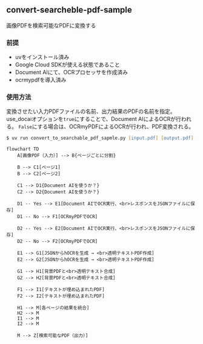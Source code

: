 ## convert-searcheble-pdf-sample
画像PDFを検索可能なPDFに変換する

### 前提
- uvをインストール済み
- Google Cloud SDKが使える状態であること
- Document AIにて、OCRプロセッサを作成済み
- ocrmypdfを導入済み

### 使用方法
変換させたい入力PDFファイルの名前、出力結果のPDFの名前を指定。
use_docaiオプションを`true`にすることで、Document AIによるOCRが行われる。
`False`にする場合は、OCRmyPDFによるOCRが行われ、PDF変換される。

```zsh
$ uv run convert_to_searchable_pdf_sapmle.py [input.pdf] [output.pdf] [use_docai]
```

```mermaid
flowchart TD
    A[画像PDF（入力）] --> B{ページごとに分割}

    B --> C1[ページ1]
    B --> C2[ページ2]

    C1 --> D1{Document AIを使うか？}
    C2 --> D2{Document AIを使うか？}

    D1 -- Yes --> E1[Document AIでOCR実行、<br>レスポンスをJSONファイルに保存]
    D1 -- No --> F1[OCRmyPDFでOCR]

    D2 -- Yes --> E2[Document AIでOCR実行、<br>レスポンスをJSONファイルに保存]
    D2 -- No --> F2[OCRmyPDFでOCR]

    E1 --> G1[JSONからhOCRを生成 → <br>透明テキストPDF作成]
    E2 --> G2[JSONからhOCRを生成 → <br>透明テキストPDF作成]

    G1 --> H1[背景PDFと<br>透明テキスト合成]
    G2 --> H2[背景PDFと<br>透明テキスト合成]

    F1 --> I1[テキストが埋め込まれたPDF]
    F2 --> I2[テキストが埋め込まれたPDF]

    H1 --> M[各ページの結果を統合]
    H2 --> M
    I1 --> M
    I2 --> M

    M --> Z[検索可能なPDF（出力）]
```

